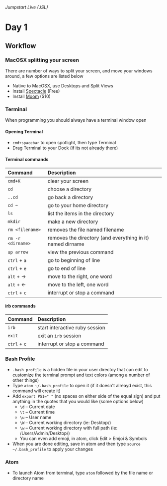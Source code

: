 _Jumpstart Live (JSL)_
# Day 1
## Workflow

### MacOSX splitting your screen
There are number of ways to split your screen, and move your windows around, a few options are listed below
* Native to MacOSX, use Desktops and Split Views
* Install [Spectacle](https://www.spectacleapp.com/) (Free)
* Install [Moom](https://manytricks.com/moom/) ($10)

### Terminal
When programming you should always have a terminal window open

#### Opening Terminal
* `cmd+spacebar` to open spotlight, then type Terminal
* Drag Terminal to your Dock (if its not already there)

#### Terminal commands

| Command | Description |
| :--- | :--- |
| `cmd+K` | clear your screen |
| `cd` | choose a directory |
| `..cd` | go back a directory |
| `cd ~` | go to your home directory |
| `ls` | list the items in the directory |
| `mkdir` | make a new directory |
| `rm <filename>` | removes the file named filename |
| `rm -r <dirname>` | removes the directory (and everything in it) named dirname |
| `up arrow` | view the previous command |
| `ctrl` + `a` | go to beginning of line |
| `ctrl` + `e` | go to end of line |
| `alt` + &#8594; | move to the right, one word |
| `alt` + &#8592; | move to the left, one word |
| `ctrl` + `c` | interrupt or stop a command |

#### irb commands

| Command | Description |
| :--- | :--- |
| `irb` | start interactive ruby session |
| `exit` | exit an `irb` session |
| `ctrl` + `c` | interrupt or stop a command |

### Bash Profile
* `.bash_profile` is a hidden file in your user directoy that can edit to customize the terminal prompt and text colors (among a number of other things)
* Type `atom ~/.bash_profile` to open it (if it doesn't alreayd exist, this command will create it)
* Add `export PS1=" "` (no spaces on either side of the equal sign) and put anything in the quotes that you would like (some options below)
  * `\d` – Current date
  * `\t` – Current time
  * `\u` – User name
  * `\W` – Current working directory (ie: Desktop/)
  * `\w` – Current working directory with full path (ie: /Users/Admin/Desktop/)
  * You can even add emoji, in atom, click Edit > Emjoi & Symbols
* When you are done editing, save in atom and then type `source ~/.bash_profile` to apply your changes

### Atom
* To launch Atom from terminal, type `atom` followed by the file name or directory name
